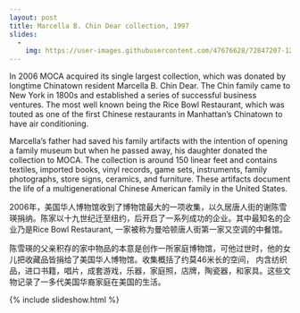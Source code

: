 ```yaml
---
layout: post
title: Marcella B. Chin Dear collection, 1997
slides:
  -
    img: https://user-images.githubusercontent.com/47676628/72847207-12f0dc00-3c70-11ea-9c02-fb51a03fcf93.jpg
---
```


In 2006 MOCA acquired its single largest collection, which was donated by longtime Chinatown resident Marcella B. Chin Dear.  The Chin family came to New York in 1800s and established a series of successful business ventures.  The most well known being the Rice Bowl Restaurant, which was touted as one of the first Chinese restaurants in Manhattan’s Chinatown to have air conditioning. 
  
Marcella’s father had saved his family artifacts with the intention of opening a family museum but when he passed away, his daughter donated the collection to MOCA.  The collection is around 150 linear feet and contains textiles, imported books, vinyl records, game sets, instruments, family photographs, store signs, ceramics, and furniture. These artifacts document the life of a multigenerational Chinese American family in the United States. 

2006年，美国华人博物馆收到了博物馆最大的一项收集，以久居唐人街的谢陈雪瑛捐纳。陈家以十九世纪迁至纽约，后开启了一系列成功的企业。其中最知名的企业乃是Rice Bowl Restaurant, 一家被称为曼哈顿唐人街第一家又空调的中餐馆。

陈雪瑛的父亲积存的家中物品的本意是创作一所家庭博物馆，可他过世时，他的女儿把收藏品皆捐给了美国华人博物馆。收集概括了约莫46米长的空间， 内含纺织品，进口书籍，唱片，成套游戏，乐器，家庭照，店牌，陶瓷器，和家具。这些文物记录了一多代美国华裔家庭在美国的生活。

{% include slideshow.html %}
